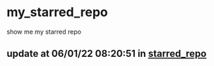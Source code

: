 # my_starred_repo
show me my starred repo

update at 06/01/22 08:20:51 in [starred_repo](./index.html)
---

